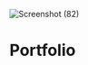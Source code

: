 ![Screenshot (82)](https://user-images.githubusercontent.com/84138971/174555125-de947850-26c0-4a06-b8a9-794b5521a08f.png)
# Portfolio
